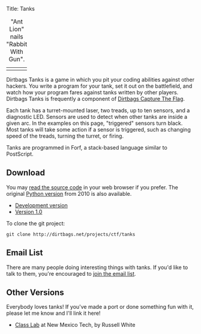 Title: Tanks

<table class="figure">
  <caption>"Ant Lion" nails "Rabbit With Gun".</caption>
  <tr><td>
    <canvas id="antlion"></canvas>
    <script type="application/javascript" src="tanks.js"></script>
    <script type="application/javascript">
      antlion = [[300, 150, 50],[["#808080",[[50, 0.00, 0.00, 1],[70, 0.00, 0.87, 0],]], ["#ff8844",[[50, 0.00, 0.09, 1],[100, 4.68, 3.09, 1],[100, 1.61, 3.11, 1],[60, 0.00, 2.09, 0],[60, 2.09, 2.09, 0],[60, 4.19, 2.09, 0],[100, 0.00, 0.09, 1],]],],[[[75,75,5.78,2.71,0,0], [225,75,3.28,1.95,0,0],], [[77,73,5.78,3.02,0,0], [225,75,3.28,2.06,0,0],], [[81,71,5.78,3.14,0,0], [225,75,3.28,2.16,0,0],], [[87,68,5.78,3.14,0,0], [225,75,3.28,2.25,0,0],], [[93,64,5.78,3.14,0,0], [225,75,3.28,2.34,0,0],], [[99,61,5.78,3.14,0,0], [225,75,3.28,2.44,0,0],], [[105,57,5.78,3.14,0,0], [225,75,3.28,2.53,0,0],], [[112,54,5.78,3.14,0,0], [225,75,3.28,2.62,0,0],], [[118,51,5.78,3.14,0,0], [225,75,3.28,2.71,0,0],], [[124,47,5.78,3.14,0,0], [225,75,3.28,2.79,0,2],], [[130,44,5.78,3.14,0,0], [225,75,3.28,2.48,0,2],], [[136,40,5.78,3.14,0,0], [225,75,3.28,2.16,0,2],], [[142,37,5.78,3.14,0,0], [225,75,3.28,1.85,0,2],], [[148,34,5.78,3.14,0,0], [225,75,3.28,1.54,0,2],], [[154,30,5.78,3.14,0,0], [225,75,3.28,1.22,0,2],], [[160,28,5.90,3.14,0,0], [225,75,3.28,0.91,0,2],], [[167,25,5.90,3.14,0,0], [225,75,3.28,0.59,0,70],], [[173,23,5.90,3.14,0,0], [225,75,3.28,0.28,0,4],], [[180,20,5.90,3.14,0,0], [225,75,3.28,0.59,0,68],], [[186,17,5.90,3.14,0,0], [225,75,3.28,0.28,0,4],], [[193,15,5.90,3.14,0,0], [225,75,3.28,0.59,0,4],], [[199,12,5.90,3.14,0,0], [225,75,3.28,0.91,0,92],], [[206,10,5.90,3.14,0,0], [222,74,3.24,0.59,0,20],], [[212,7,5.90,3.14,0,0], [218,74,3.15,0.91,0,20],], [[218,4,5.78,3.14,0,0], [212,75,2.96,1.22,0,4],], [[224,1,5.78,3.14,0,0], [208,77,2.77,1.54,0,2],], [[230,147,5.78,3.14,0,0], [207,78,2.65,1.22,0,2],], [[236,144,5.78,3.14,0,0], [207,78,2.65,0.91,0,2],], [[242,140,5.78,3.14,0,0], [207,78,2.65,0.59,0,2],], [[248,137,5.78,3.14,0,0], [207,78,2.65,0.28,0,2],], [[254,134,5.78,3.14,0,0], [207,78,2.65,-0.03,0,2],], [[260,130,5.78,3.14,0,0], [207,78,2.65,-0.35,0,2],], [[267,127,5.78,3.14,0,0], [207,78,2.65,-0.66,0,2],], [[273,123,5.78,3.14,0,0], [207,78,2.65,-0.98,0,2],], [[279,120,5.78,3.14,0,0], [207,78,2.65,-1.29,0,2],], [[285,117,5.78,3.14,0,0], [207,78,2.65,-1.61,0,2],], [[291,113,5.78,3.14,0,0], [207,78,2.65,-1.92,0,2],], [[297,110,5.78,3.14,0,0], [207,78,2.65,-2.23,0,66],], [[3,106,5.78,3.14,0,0], [207,78,2.65,-1.92,0,2],], [[9,103,5.78,3.14,0,0], [207,78,2.65,-2.23,0,2],], [[16,100,5.78,3.14,0,0], [207,78,2.65,-2.55,0,0],], [[22,96,5.78,3.14,0,0], [207,78,2.65,-2.44,0,0],], [[28,93,5.78,3.14,0,0], [207,78,2.65,-2.32,0,0],], [[34,90,5.78,3.14,0,0], [207,78,2.65,-2.20,0,0],], [[40,86,5.78,3.14,0,0], [207,78,2.65,-2.08,0,0],], [[46,84,5.90,3.14,0,0], [207,78,2.65,-1.95,0,0],], [[52,81,5.90,3.14,0,0], [207,78,2.65,-1.85,0,0],], [[59,79,5.90,3.14,0,0], [207,78,2.65,-1.75,0,0],], [[65,76,5.90,3.14,0,0], [207,78,2.65,-1.64,0,0],], [[72,73,5.90,3.14,0,0], [207,78,2.65,-1.54,0,0],], [[78,71,5.90,3.14,0,0], [207,78,2.65,-1.43,0,0],], [[85,68,5.90,3.14,0,0], [207,78,2.65,-1.33,0,0],], [[91,66,5.90,3.14,0,0], [207,78,2.65,-1.20,0,0],], [[98,63,5.90,3.14,0,0], [207,78,2.65,-1.08,0,0],], [[104,60,5.90,3.14,0,0], [207,78,2.65,-0.96,0,4],], [[111,58,5.90,3.14,0,0], [207,78,2.65,-0.65,0,4],], [[117,56,6.03,3.14,0,0], [207,78,2.65,-0.33,0,4],], [[124,54,6.03,3.14,0,0], [207,78,2.65,-0.02,0,4],], [[130,53,6.03,3.14,0,0], [207,78,2.65,0.30,0,4],], [[137,51,6.03,3.14,0,0], [207,78,2.65,0.61,0,4],], [[144,49,6.03,3.14,0,0], [207,78,2.65,0.93,0,70],], [[151,47,6.03,3.14,0,0], [207,78,2.65,0.61,0,28],], [[157,45,6.03,3.14,0,0], [205,79,2.65,0.93,0,28],], [0, [201,81,2.56,1.24,1,85],],]];
      start("antlion", antlion);
    </script>
  </td></tr>
</table>

Dirtbags Tanks is a game in which you pit your coding abilities
against other hackers.  You write a program for your tank, set it out
on the battlefield, and watch how your program fares against tanks
written by other players.  Dirtbags Tanks is frequently a component of
[Dirtbags Capture The Flag](/ctf/).

Each tank has a turret-mounted laser, two treads, up to ten sensors,
and a diagnostic LED.  Sensors are used to detect when other tanks are
inside a given arc.  In the examples on this page, "triggered" sensors
turn black.  Most tanks will take some action if a sensor is
triggered, such as changing speed of the treads, turning the turret,
or firing.

Tanks are programmed in Forf, a stack-based language similar to
PostScript.

Download
--------

You may [read the source code](http://dirtbags.net/g.cgi/ctf/tanks)
in your web browser if you prefer.  The original [Python
version](http://dirtbags.net/g.cgi/ctf/pytanks) from 2010 is also
available.

* [Development version](http://dirtbags.net/g.cgi/ctf/tanks/snapshot/tanks-master.tar.gz)
* [Version 1.0](http://dirtbags.net/g.cgi/ctf/tanks/snapshot/tanks-1.0.tar.gz)

To clone the git project:

    git clone http://dirtbags.net/projects/ctf/tanks

Email List
----------

There are many people doing interesting things with tanks.
If you'd like to talk to them,
you're encouraged to
[join the email list](https://groups.google.com/forum/#!forum/tanks).

Other Versions
--------------

Everybody loves tanks!
If you've made a port or done something fun with it,
please let me know and I'll link it here!

* [Class Lab](https://github.com/Arctem/nmt_python_labs/tree/master/labs/project) at New Mexico Tech, by Russell White
